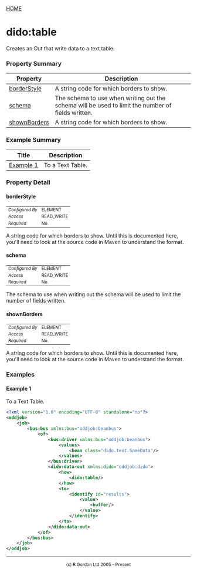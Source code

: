 [HOME](../../README.md)
# dido:table

Creates an Out that write data to a text table.

### Property Summary

| Property | Description |
| -------- | ----------- |
| [borderStyle](#propertyborderStyle) | A string code for which borders to show. | 
| [schema](#propertyschema) | The schema to use when writing out the schema will be used to limit the number of fields written. | 
| [shownBorders](#propertyshownBorders) | A string code for which borders to show. | 


### Example Summary

| Title | Description |
| ----- | ----------- |
| [Example 1](#example1) | To a Text Table. |


### Property Detail
#### borderStyle <a name="propertyborderStyle"></a>

<table style='font-size:smaller'>
      <tr><td><i>Configured By</i></td><td>ELEMENT</td></tr>
      <tr><td><i>Access</i></td><td>READ_WRITE</td></tr>
      <tr><td><i>Required</i></td><td>No.</td></tr>
</table>

A string code for which borders to show. Until this is documented here, you'll need
to look at the source code in Maven to understand the format.

#### schema <a name="propertyschema"></a>

<table style='font-size:smaller'>
      <tr><td><i>Configured By</i></td><td>ELEMENT</td></tr>
      <tr><td><i>Access</i></td><td>READ_WRITE</td></tr>
      <tr><td><i>Required</i></td><td>No.</td></tr>
</table>

The schema to use when writing out the schema will be used to limit the number
of fields written.

#### shownBorders <a name="propertyshownBorders"></a>

<table style='font-size:smaller'>
      <tr><td><i>Configured By</i></td><td>ELEMENT</td></tr>
      <tr><td><i>Access</i></td><td>READ_WRITE</td></tr>
      <tr><td><i>Required</i></td><td>No.</td></tr>
</table>

A string code for which borders to show. Until this is documented here, you'll need
to look at the source code in Maven to understand the format.


### Examples
#### Example 1 <a name="example1"></a>

To a Text Table.
```xml
<?xml version="1.0" encoding="UTF-8" standalone="no"?>
<oddjob>
    <job>
        <bus:bus xmlns:bus="oddjob:beanbus">
            <of>
                <bus:driver xmlns:bus="oddjob:beanbus">
                    <values>
                        <bean class="dido.text.SomeData"/>
                    </values>
                </bus:driver>
                <dido:data-out xmlns:dido="oddjob:dido">
                    <how>
                        <dido:table/>
                    </how>
                    <to>
                        <identify id="results">
                            <value>
                                <buffer/>
                            </value>
                        </identify>
                    </to>
                </dido:data-out>
            </of>
        </bus:bus>
    </job>
</oddjob>
```



-----------------------

<div style='font-size: smaller; text-align: center;'>(c) R Gordon Ltd 2005 - Present</div>
